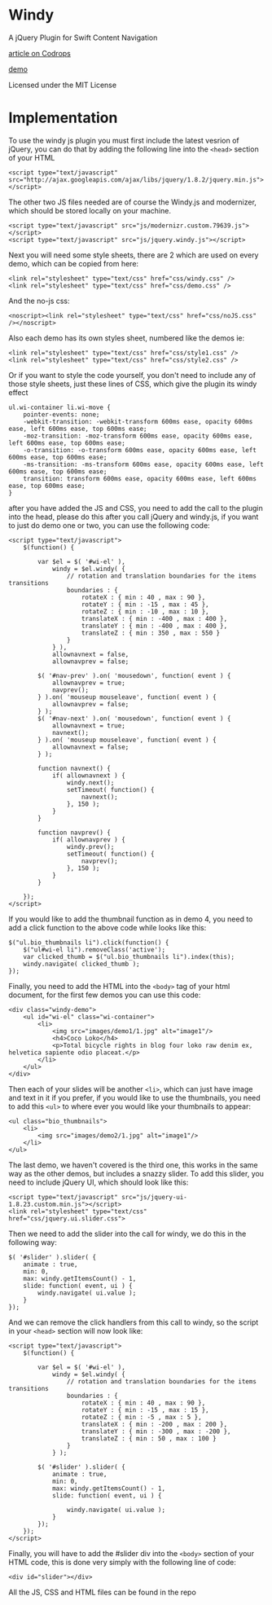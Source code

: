 
Windy
=========

A jQuery Plugin for Swift Content Navigation

[article on Codrops](http://tympanus.net/codrops/?p=11220)

[demo](http://tympanus.net/Development/Windy/)

Licensed under the MIT License

Implementation
=============

To use the windy js plugin you must first include the latest vesrion of jQuery, you can do that by adding the following line into the `<head>` section of your HTML

    <script type="text/javascript" src="http://ajax.googleapis.com/ajax/libs/jquery/1.8.2/jquery.min.js"></script>

The other two JS files needed are of course the Windy.js and modernizer, which should be stored locally on your machine.

    <script type="text/javascript" src="js/modernizr.custom.79639.js"></script>
    <script type="text/javascript" src="js/jquery.windy.js"></script>

Next you will need some style sheets, there are 2 which are used on every demo, which can be copied from here:

    <link rel="stylesheet" type="text/css" href="css/windy.css" />
    <link rel="stylesheet" type="text/css" href="css/demo.css" />

And the no-js css:

    <noscript><link rel="stylesheet" type="text/css" href="css/noJS.css" /></noscript>

Also each demo has its own styles sheet, numbered like the demos ie:

    <link rel="stylesheet" type="text/css" href="css/style1.css" />
    <link rel="stylesheet" type="text/css" href="css/style2.css" />

Or if you want to style the code yourself, you don't need to include any of those style sheets, just these lines of CSS, which give the plugin its windy effect

    ul.wi-container li.wi-move {
        pointer-events: none;
        -webkit-transition: -webkit-transform 600ms ease, opacity 600ms ease, left 600ms ease, top 600ms ease;
        -moz-transition: -moz-transform 600ms ease, opacity 600ms ease, left 600ms ease, top 600ms ease;
        -o-transition: -o-transform 600ms ease, opacity 600ms ease, left 600ms ease, top 600ms ease;
        -ms-transition: -ms-transform 600ms ease, opacity 600ms ease, left 600ms ease, top 600ms ease;
        transition: transform 600ms ease, opacity 600ms ease, left 600ms ease, top 600ms ease;
    }

after you have added the JS and CSS, you need to add the call to the plugin into the head, please do this after you call jQuery and windy.js, if you want to just do demo one or two, you can use the following code:

    <script type="text/javascript"> 
        $(function() {

            var $el = $( '#wi-el' ),
                windy = $el.windy( {
                    // rotation and translation boundaries for the items transitions
                    boundaries : {
                        rotateX : { min : 40 , max : 90 },
                        rotateY : { min : -15 , max : 45 },
                        rotateZ : { min : -10 , max : 10 },
                        translateX : { min : -400 , max : 400 },
                        translateY : { min : -400 , max : 400 },
                        translateZ : { min : 350 , max : 550 }
                    }
                } ),
                allownavnext = false,
                allownavprev = false;

            $( '#nav-prev' ).on( 'mousedown', function( event ) {
                allownavprev = true;
                navprev();
            } ).on( 'mouseup mouseleave', function( event ) {
                allownavprev = false;
            } );
            $( '#nav-next' ).on( 'mousedown', function( event ) {
                allownavnext = true;
                navnext();
            } ).on( 'mouseup mouseleave', function( event ) {
                allownavnext = false;
            } );

            function navnext() {
                if( allownavnext ) {
                    windy.next();
                    setTimeout( function() {    
                        navnext();
                    }, 150 );
                }
            }

            function navprev() {
                if( allownavprev ) {
                    windy.prev();
                    setTimeout( function() {    
                        navprev();
                    }, 150 );
                }
            }

        });
    </script>

If you would like to add the thumbnail function as in demo 4, you need to add a click function to the above code while looks like this:

    $("ul.bio_thumbnails li").click(function() {
        $("ul#wi-el li").removeClass('active');
        var clicked_thumb = $("ul.bio_thumbnails li").index(this);
        windy.navigate( clicked_thumb );
    });

Finally, you need to add the HTML into the `<body>` tag of your html document, for the first few demos you can use this code:

    <div class="windy-demo">
        <ul id="wi-el" class="wi-container">
            <li>
                <img src="images/demo1/1.jpg" alt="image1"/>
                <h4>Coco Loko</h4>
                <p>Total bicycle rights in blog four loko raw denim ex, helvetica sapiente odio placeat.</p>
            </li>
        </ul>
    </div>

Then each of your slides will be another `<li>`, which can just have image and text in it if you prefer, if you would like to use the thumbnails, you need to add this `<ul>` to where ever you would like your thumbnails to appear:

    <ul class="bio_thumbnails">
        <li>
            <img src="images/demo2/1.jpg" alt="image1"/>
        </li>
    </ul>

The last demo, we haven't covered is the third one, this works in the same way as the other demos, but includes a snazzy slider.
To add this slider, you need to include jQuery UI, which should look like this:

    <script type="text/javascript" src="js/jquery-ui-1.8.23.custom.min.js"></script>
    <link rel="stylesheet" type="text/css" href="css/jquery.ui.slider.css">

Then we need to add the slider into the call for windy, we do this in the following way:

    $( '#slider' ).slider( {
        animate : true,
        min: 0,
        max: windy.getItemsCount() - 1,
        slide: function( event, ui ) {
            windy.navigate( ui.value );
        }
    });

And we can remove the click handlers from this call to windy, so the script in your `<head>` section will now look like:

    <script type="text/javascript"> 
        $(function() {

            var $el = $( '#wi-el' ),
                windy = $el.windy( {
                    // rotation and translation boundaries for the items transitions
                    boundaries : {
                        rotateX : { min : 40 , max : 90 },
                        rotateY : { min : -15 , max : 15 },
                        rotateZ : { min : -5 , max : 5 },
                        translateX : { min : -200 , max : 200 },
                        translateY : { min : -300 , max : -200 },
                        translateZ : { min : 50 , max : 100 }
                    }
                } );

            $( '#slider' ).slider( {
                animate : true,
                min: 0,
                max: windy.getItemsCount() - 1,
                slide: function( event, ui ) {

                    windy.navigate( ui.value );
                }
            });
        });
    </script>

Finally, you will have to add the #slider div into the `<body>` section of your HTML code, this is done very simply with the following line of code:

    <div id="slider"></div>

All the JS, CSS and HTML files can be found in the repo







